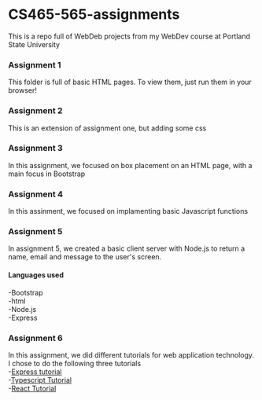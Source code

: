 # CS465-565-assignments

This is a repo full of WebDeb projects from my WebDev course at Portland State University

### Assignment 1
This folder is full of basic HTML pages. To view them, just run them in your browser!

### Assignment 2
This is an extension of assignment one, but adding some css

### Assignment 3
In this assignment, we focused on box placement on an HTML page, with a main focus in Bootstrap
### Assignment 4
In this assinment, we focused on implamenting basic Javascript functions
### Assignment 5
In assignment 5, we created a basic client server with Node.js to return a name, email and message to the user's screen.
#### Languages used
  -Bootstrap<br>
  -html<br>
  -Node.js<br>
  -Express
### Assignment 6
In this assignment, we did different tutorials for web application technology. I chose to do the following three tutorials<br>
-<a href="https://developer.mozilla.org/en-US/docs/Learn/Server-side/Express_Nodejs/skeleton_website">Express tutorial</a><br>
-<a href="https://angular-presentation.firebaseapp.com/angular/typescript/intro">Typescript Tutorial</a><br>
-<a href="https://reactjs.org/tutorial/tutorial.html">React Tutorial</a><br>
